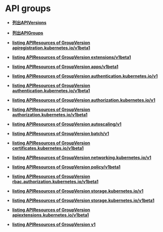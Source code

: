 # API groups<a name="cce_02_0185"></a>

-   **[列出APIVersions](列出APIVersions.md)**  

-   **[列出APIGroups](列出APIGroups.md)**  

-   **[listing APIResources of GroupVersion apiregistration.kubernetes.io/v1beta1](listing-APIResources-of-GroupVersion-apiregistration-kubernetes-io-v1beta1.md)**  

-   **[listing APIResources of GroupVersion extensions/v1beta1](listing-APIResources-of-GroupVersion-extensions-v1beta1.md)**  

-   **[listing APIResources of GroupVersion apps/v1beta1](listing-APIResources-of-GroupVersion-apps-v1beta1.md)**  

-   **[listing APIResources of GroupVersion authentication.kubernetes.io/v1](listing-APIResources-of-GroupVersion-authentication-kubernetes-io-v1.md)**  

-   **[listing APIResources of GroupVersion authentication.kubernetes.io/v1beta1](listing-APIResources-of-GroupVersion-authentication-kubernetes-io-v1beta1.md)**  

-   **[listing APIResources of GroupVersion authorization.kubernetes.io/v1](listing-APIResources-of-GroupVersion-authorization-kubernetes-io-v1.md)**  

-   **[listing APIResources of GroupVersion authorization.kubernetes.io/v1beta1](listing-APIResources-of-GroupVersion-authorization-kubernetes-io-v1beta1.md)**  

-   **[listing APIResources of GroupVersion autoscaling/v1](listing-APIResources-of-GroupVersion-autoscaling-v1.md)**  

-   **[listing APIResources of GroupVersion batch/v1](listing-APIResources-of-GroupVersion-batch-v1.md)**  

-   **[listing APIResources of GroupVersion certificates.kubernetes.io/v1beta1](listing-APIResources-of-GroupVersion-certificates-kubernetes-io-v1beta1.md)**  

-   **[listing APIResources of GroupVersion networking.kubernetes.io/v1](listing-APIResources-of-GroupVersion-networking-kubernetes-io-v1.md)**  

-   **[listing APIResources of GroupVersion policy/v1beta1](listing-APIResources-of-GroupVersion-policy-v1beta1.md)**  

-   **[listing APIResources of GroupVersion rbac.authorization.kubernetes.io/v1beta1](listing-APIResources-of-GroupVersion-rbac-authorization-kubernetes-io-v1beta1.md)**  

-   **[listing APIResources of GroupVersion storage.kubernetes.io/v1](listing-APIResources-of-GroupVersion-storage-kubernetes-io-v1.md)**  

-   **[listing APIResources of GroupVersion storage.kubernetes.io/v1beta1](listing-APIResources-of-GroupVersion-storage-kubernetes-io-v1beta1.md)**  

-   **[listing APIResources of GroupVersion apiextensions.kubernetes.io/v1beta1](listing-APIResources-of-GroupVersion-apiextensions-kubernetes-io-v1beta1.md)**  

-   **[listing APIResources of GroupVersion v1](listing-APIResources-of-GroupVersion-v1.md)**  


